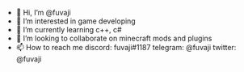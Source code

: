 - 👋 Hi, I’m @fuvaji
- 👀 I’m interested in game developing
- 🌱 I’m currently learning c++, c#
- 💞️ I’m looking to collaborate on minecraft mods and plugins
- 📫 How to reach me 
      discord: fuvaji#1187
      telegram: @fuvaji
      twitter: @fuvaji

<!---
fuvaji/fuvaji is a ✨ special ✨ repository because its `README.md` (this file) appears on your GitHub profile.
You can click the Preview link to take a look at your changes.
--->
